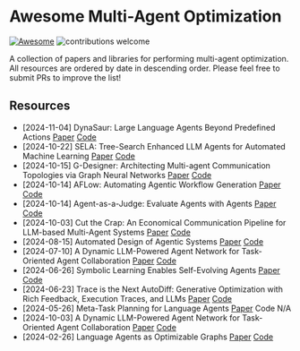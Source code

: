 # Awesome Multi-Agent Optimization 
[![Awesome](https://cdn.rawgit.com/sindresorhus/awesome/d7305f38d29fed78fa85652e3a63e154dd8e8829/media/badge.svg)](https://github.com/sindresorhus/awesome)
![contributions welcome](https://img.shields.io/badge/contributions-welcome-blue.svg?style=flat)

A collection of papers and libraries for performing multi-agent optimization. All resources are ordered by date in descending order. Please feel free to submit PRs to improve the list!

## Resources 
- [2024-11-04] DynaSaur: Large Language Agents Beyond Predefined Actions [Paper](https://arxiv.org/abs/2411.01747) [Code](https://github.com/adobe-research/dynasaur) 
- [2024-10-22] SELA: Tree-Search Enhanced LLM Agents for Automated Machine Learning [Paper](https://arxiv.org/abs/2410.17238) [Code](https://github.com/geekan/MetaGPT/blob/main/metagpt/ext/sela/)
- [2024-10-15] G-Designer: Architecting Multi-agent Communication Topologies via Graph Neural Networks [Paper](https://arxiv.org/pdf/2410.11782) [Code](https://github.com/yanweiyue/GDesigner)
- [2024-10-14] AFLow: Automating Agentic Workflow Generation [Paper](https://arxiv.org/abs/2410.10762) [Code](https://github.com/geekan/MetaGPT/tree/main/examples/aflow)
- [2024-10-14] Agent-as-a-Judge: Evaluate Agents with Agents [Paper](https://arxiv.org/abs/2410.10934) [Code](https://github.com/metauto-ai/agent-as-a-judge)
- [2024-10-03] Cut the Crap: An Economical Communication Pipeline for LLM-based Multi-Agent Systems [Paper](https://arxiv.org/abs/2410.02506) [Code](https://github.com/yanweiyue/AgentPrune)
- [2024-08-15] Automated Design of Agentic Systems [Paper](https://arxiv.org/abs/2408.08435) [Code](https://github.com/ShengranHu/ADAS)
- [2024-07-10] A Dynamic LLM-Powered Agent Network for Task-Oriented Agent Collaboration [Paper](https://arxiv.org/abs/2310.02170) [Code](https://github.com/SALT-NLP/DyLAN)
- [2024-06-26] Symbolic Learning Enables Self-Evolving Agents [Paper](https://arxiv.org/abs/2406.18532) [Code](https://github.com/aiwaves-cn/agents)
- [2024-06-23] Trace is the Next AutoDiff: Generative Optimization with Rich Feedback, Execution Traces, and LLMs [Paper](https://arxiv.org/abs/2406.16218) [Code](https://github.com/microsoft/trace)
- [2024-05-26] Meta-Task Planning for Language Agents [Paper](https://arxiv.org/abs/2405.16510) Code N/A
- [2024-10-03] A Dynamic LLM-Powered Agent Network for Task-Oriented Agent Collaboration [Paper](https://arxiv.org/abs/2310.02170) [Code](https://github.com/SALT-NLP/DyLAN)
- [2024-02-26] Language Agents as Optimizable Graphs [Paper](https://arxiv.org/abs/2402.16823) [Code](https://github.com/metauto-ai/gptswarm)
